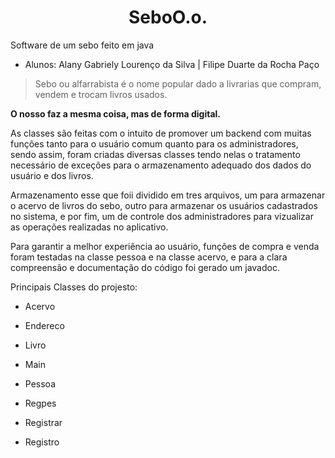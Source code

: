<h1 align="center"> SeboO.o. </h1>
 Software de um sebo feito em java



- Alunos: Alany Gabriely Lourenço da Silva |
         Filipe Duarte da Rocha Paço
>Sebo ou alfarrabista é o nome popular dado a livrarias que compram, vendem e trocam livros usados.



**O nosso faz a mesma coisa, mas de forma digital.**
    
  As classes são feitas com o intuito de promover um backend com muitas funções tanto para o usuário comum quanto para os administradores, sendo assim, foram criadas diversas classes tendo nelas o tratamento necessário de exceções para o armazenamento adequado dos dados do usuário e dos livros.
    
   Armazenamento esse que foii dividido em tres arquivos, um para armazenar o acervo de livros do sebo, outro para armazenar os usuários cadastrados no sistema, e por fim, um de controle dos administradores para vizualizar as operações realizadas no aplicativo.
   
   Para garantir a melhor experiência ao usuário, funções de compra e venda foram testadas na classe pessoa e na classe acervo, e para a clara compreensão e documentação do código foi gerado um javadoc.
   
  Principais Classes do projesto:
- Acervo

- Endereco

- Livro

- Main

- Pessoa

- Regpes

- Registrar

- Registro
 
         
         
         
